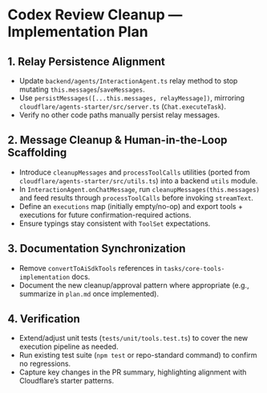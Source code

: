 # Codex Review Cleanup — Implementation Plan

## 1. Relay Persistence Alignment
- Update `backend/agents/InteractionAgent.ts` relay method to stop mutating `this.messages`/`saveMessages`.
- Use `persistMessages([...this.messages, relayMessage])`, mirroring `cloudflare/agents-starter/src/server.ts` (`Chat.executeTask`).
- Verify no other code paths manually persist relay messages.

## 2. Message Cleanup & Human-in-the-Loop Scaffolding
- Introduce `cleanupMessages` and `processToolCalls` utilities (ported from `cloudflare/agents-starter/src/utils.ts`) into a backend `utils` module.
- In `InteractionAgent.onChatMessage`, run `cleanupMessages(this.messages)` and feed results through `processToolCalls` before invoking `streamText`.
- Define an `executions` map (initially empty/no-op) and export tools + executions for future confirmation-required actions.
- Ensure typings stay consistent with `ToolSet` expectations.

## 3. Documentation Synchronization
- Remove `convertToAiSdkTools` references in `tasks/core-tools-implementation` docs.
- Document the new cleanup/approval pattern where appropriate (e.g., summarize in `plan.md` once implemented).

## 4. Verification
- Extend/adjust unit tests (`tests/unit/tools.test.ts`) to cover the new execution pipeline as needed.
- Run existing test suite (`npm test` or repo-standard command) to confirm no regressions.
- Capture key changes in the PR summary, highlighting alignment with Cloudflare’s starter patterns.
